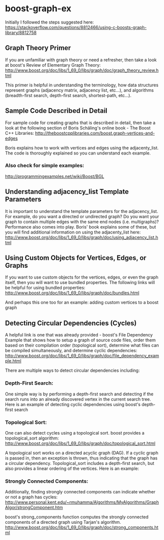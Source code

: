 # boost-graph-ex

Initially I followed the steps suggested here:
https://stackoverflow.com/questions/8812466/using-c-boosts-graph-library/8812758

## Graph Theory Primer

If you are unfamiliar with graph theory or need a refresher, then take a look at boost's Review of Elementary Graph Theory: 
http://www.boost.org/doc/libs/1_69_0/libs/graph/doc/graph_theory_review.html

This primer is helpful in understanding the terminology, how data structures represent graphs (adjacency matrix, adjacency list, etc…), and algorithms (breadth-first search, depth-first search, shortest-path, etc…).

## Sample Code Described in Detail

For sample code for creating graphs that is described in detail, then take a look at the following section of Boris Schäling's online book - The Boost C++ Libraries: 
http://theboostcpplibraries.com/boost.graph-vertices-and-edges

Boris explains how to work with vertices and edges using the adjacenty_list. The code is thoroughly explained so you can understand each example.

### Also check for simple examples:
http://programmingexamples.net/wiki/Boost/BGL

## Understanding adjacency_list Template Parameters

It is important to understand the template parameters for the adjacency_list. For example, do you want a directed or undirected graph? Do you want your graph to contain multiple edges with the same end nodes (i.e. multigraphs)? Performance also comes into play. Boris' book explains some of these, but you will find additional information on using the adjacenty_list here: 
http://www.boost.org/doc/libs/1_69_0/libs/graph/doc/using_adjacency_list.html

## Using Custom Objects for Vertices, Edges, or Graphs

If you want to use custom objects for the vertices, edges, or even the graph itself, then you will want to use bundled properties. The following links will be helpful for using bundled properties: 
http://www.boost.org/doc/libs/1_69_0/libs/graph/doc/bundles.html

And perhaps this one too for an example: adding custom vertices to a boost graph

## Detecting Circular Dependencies (Cycles)

A helpful link is one that was already provided - boost's File Dependency
Example that shows how to setup a graph of source code files, order them based
on their compilation order (topological sort), determine what files can be
compiled simultaneously, and determine cyclic dependencies: 
http://www.boost.org/doc/libs/1_69_0/libs/graph/doc/file_dependency_example.html


There are multiple ways to detect circular dependencies including:

### Depth-First Search: 

One simple way is by performing a depth-first search and detecting if the
search runs into an already discovered vertex in the current search tree. Here
is an example of detecting cyclic dependencies using boost's depth-first search

### Topological Sort: 
One can also detect cycles using a topological sort. boost provides a
topological_sort algorithm: 
http://www.boost.org/doc/libs/1_69_0/libs/graph/doc/topological_sort.html

A topological sort works on a directed acyclic graph (DAG). If a cyclic graph
is passed in, then an exception is thrown, thus indicating that the graph has a
circular dependency. Topological_sort includes a depth-first search, but also
provides a linear ordering of the vertices. Here is an example: 

### Strongly Connected Components: 

Additionally, finding strongly connected components can indicate whether or not a graph has cycles: 
http://www.personal.kent.edu/~rmuhamma/Algorithms/MyAlgorithms/GraphAlgor/strongComponent.htm

boost's strong_components function computes the strongly connected components of a directed graph using Tarjan's algorithm. 
http://www.boost.org/doc/libs/1_69_0/libs/graph/doc/strong_components.html
